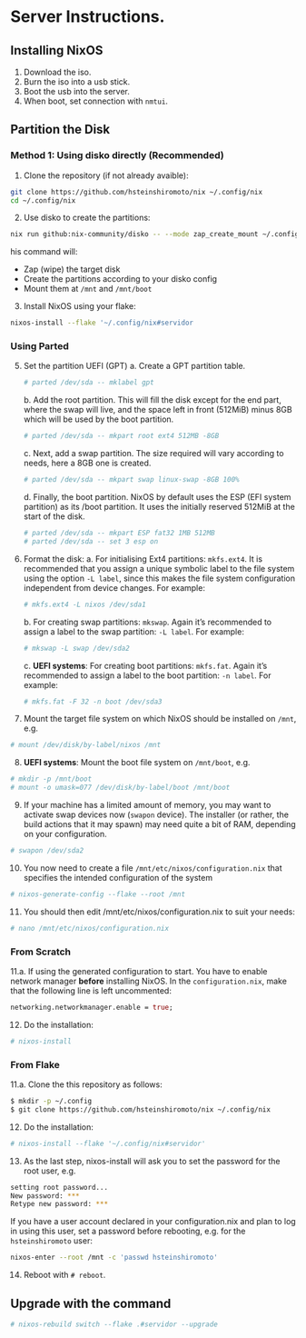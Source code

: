 # Server Instructions.

## Installing NixOS

1. Download the iso.
2. Burn the iso into a usb stick.
3. Boot the usb into the server.
4. When boot, set connection with `nmtui`.

## Partition the Disk

### Method 1: Using disko directly (Recommended)

1. Clone the repository (if not already avaible):
```bash
git clone https://github.com/hsteinshiromoto/nix ~/.config/nix
cd ~/.config/nix
```

2. Use disko to create the partitions:
```bash
nix run github:nix-community/disko -- --mode zap_create_mount ~/.config/nix/servo/disko-config.nix
```
his command will:
- Zap (wipe) the target disk
- Create the partitions according to your disko config
- Mount them at `/mnt` and `/mnt/boot`

3. Install NixOS using your flake:
```bash
nixos-install --flake '~/.config/nix#servidor
```

### Using Parted
5. Set the partition UEFI (GPT)
    a. Create a GPT partition table.
    ```bash
    # parted /dev/sda -- mklabel gpt
    ```
    b. Add the root partition. This will fill the disk except for the end part, where the swap will live, and the space left in front (512MiB) minus 8GB which will be used by the boot partition.
    ```bash
    # parted /dev/sda -- mkpart root ext4 512MB -8GB
    ```
    c. Next, add a swap partition. The size required will vary according to needs, here a 8GB one is created.
    ```bash
    # parted /dev/sda -- mkpart swap linux-swap -8GB 100%
    ```
    d. Finally, the boot partition. NixOS by default uses the ESP (EFI system partition) as its /boot partition. It uses the initially reserved 512MiB at the start of the disk.
    ```bash
    # parted /dev/sda -- mkpart ESP fat32 1MB 512MB
    # parted /dev/sda -- set 3 esp on
    ```
6. Format the disk:
    a. For initialising Ext4 partitions: `mkfs.ext4`. It is recommended that you assign a unique symbolic label to the file system using the option `-L label`, since this makes the file system configuration independent from device changes. For example:
    ```bash
    # mkfs.ext4 -L nixos /dev/sda1
    ```
    b. For creating swap partitions: `mkswap`. Again it’s recommended to assign a label to the swap partition: `-L label`. For example:
    ```bash
    # mkswap -L swap /dev/sda2
    ```
    c. **UEFI systems**: For creating boot partitions: `mkfs.fat`. Again it’s recommended to assign a label to the boot partition: `-n label`. For example:
    ```bash
    # mkfs.fat -F 32 -n boot /dev/sda3
    ```
7. Mount the target file system on which NixOS should be installed on `/mnt`, e.g.
```bash
# mount /dev/disk/by-label/nixos /mnt
```
8. **UEFI systems**: Mount the boot file system on `/mnt/boot`, e.g.
```bash
# mkdir -p /mnt/boot
# mount -o umask=077 /dev/disk/by-label/boot /mnt/boot
```
9. If your machine has a limited amount of memory, you may want to activate swap devices now (`swapon` device). The installer (or rather, the build actions that it may spawn) may need quite a bit of RAM, depending on your configuration.
```bash
# swapon /dev/sda2
```
10. You now need to create a file `/mnt/etc/nixos/configuration.nix` that specifies the intended configuration of the system
```bash
# nixos-generate-config --flake --root /mnt
```
11. You should then edit /mnt/etc/nixos/configuration.nix to suit your needs:
```bash
# nano /mnt/etc/nixos/configuration.nix
```

### From Scratch

11.a. If using the generated configuration to start. You have to enable network manager **before** installing NixOS. In the `configuration.nix`, make that the following line is left uncommented:

```nix
networking.networkmanager.enable = true;
```

12. Do the installation:
```bash
# nixos-install
```

### From Flake

11.a. Clone the this repository as follows:
```bash
$ mkdir -p ~/.config
$ git clone https://github.com/hsteinshiromoto/nix ~/.config/nix
```

12. Do the installation:
```bash
# nixos-install --flake '~/.config/nix#servidor'
```

13. As the last step, nixos-install will ask you to set the password for the root user, e.g.
```bash
setting root password...
New password: ***
Retype new password: ***
```
If you have a user account declared in your configuration.nix and plan to log in using this user, set a password before rebooting, e.g. for the `hsteinshiromoto` user:
```bash
nixos-enter --root /mnt -c 'passwd hsteinshiromoto'
```

14. Reboot with `# reboot`.

## Upgrade with the command

```bash
# nixos-rebuild switch --flake .#servidor --upgrade
```